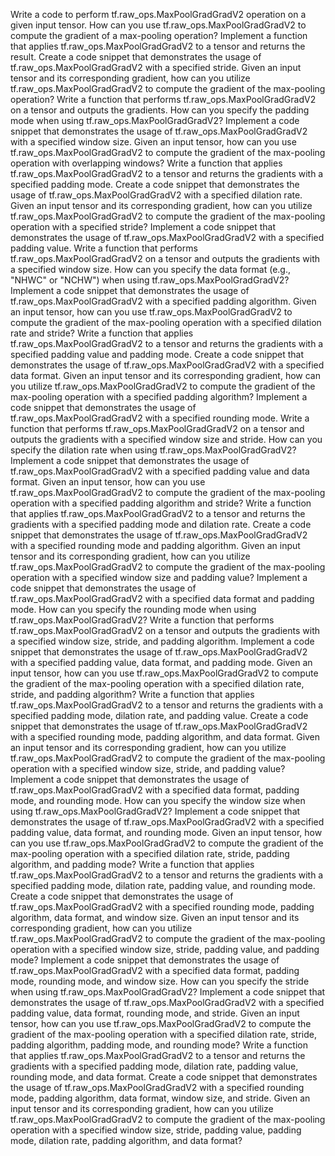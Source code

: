 Write a code to perform tf.raw_ops.MaxPoolGradGradV2 operation on a given input tensor.
How can you use tf.raw_ops.MaxPoolGradGradV2 to compute the gradient of a max-pooling operation?
Implement a function that applies tf.raw_ops.MaxPoolGradGradV2 to a tensor and returns the result.
Create a code snippet that demonstrates the usage of tf.raw_ops.MaxPoolGradGradV2 with a specified stride.
Given an input tensor and its corresponding gradient, how can you utilize tf.raw_ops.MaxPoolGradGradV2 to compute the gradient of the max-pooling operation?
Write a function that performs tf.raw_ops.MaxPoolGradGradV2 on a tensor and outputs the gradients.
How can you specify the padding mode when using tf.raw_ops.MaxPoolGradGradV2?
Implement a code snippet that demonstrates the usage of tf.raw_ops.MaxPoolGradGradV2 with a specified window size.
Given an input tensor, how can you use tf.raw_ops.MaxPoolGradGradV2 to compute the gradient of the max-pooling operation with overlapping windows?
Write a function that applies tf.raw_ops.MaxPoolGradGradV2 to a tensor and returns the gradients with a specified padding mode.
Create a code snippet that demonstrates the usage of tf.raw_ops.MaxPoolGradGradV2 with a specified dilation rate.
Given an input tensor and its corresponding gradient, how can you utilize tf.raw_ops.MaxPoolGradGradV2 to compute the gradient of the max-pooling operation with a specified stride?
Implement a code snippet that demonstrates the usage of tf.raw_ops.MaxPoolGradGradV2 with a specified padding value.
Write a function that performs tf.raw_ops.MaxPoolGradGradV2 on a tensor and outputs the gradients with a specified window size.
How can you specify the data format (e.g., "NHWC" or "NCHW") when using tf.raw_ops.MaxPoolGradGradV2?
Implement a code snippet that demonstrates the usage of tf.raw_ops.MaxPoolGradGradV2 with a specified padding algorithm.
Given an input tensor, how can you use tf.raw_ops.MaxPoolGradGradV2 to compute the gradient of the max-pooling operation with a specified dilation rate and stride?
Write a function that applies tf.raw_ops.MaxPoolGradGradV2 to a tensor and returns the gradients with a specified padding value and padding mode.
Create a code snippet that demonstrates the usage of tf.raw_ops.MaxPoolGradGradV2 with a specified data format.
Given an input tensor and its corresponding gradient, how can you utilize tf.raw_ops.MaxPoolGradGradV2 to compute the gradient of the max-pooling operation with a specified padding algorithm?
Implement a code snippet that demonstrates the usage of tf.raw_ops.MaxPoolGradGradV2 with a specified rounding mode.
Write a function that performs tf.raw_ops.MaxPoolGradGradV2 on a tensor and outputs the gradients with a specified window size and stride.
How can you specify the dilation rate when using tf.raw_ops.MaxPoolGradGradV2?
Implement a code snippet that demonstrates the usage of tf.raw_ops.MaxPoolGradGradV2 with a specified padding value and data format.
Given an input tensor, how can you use tf.raw_ops.MaxPoolGradGradV2 to compute the gradient of the max-pooling operation with a specified padding algorithm and stride?
Write a function that applies tf.raw_ops.MaxPoolGradGradV2 to a tensor and returns the gradients with a specified padding mode and dilation rate.
Create a code snippet that demonstrates the usage of tf.raw_ops.MaxPoolGradGradV2 with a specified rounding mode and padding algorithm.
Given an input tensor and its corresponding gradient, how can you utilize tf.raw_ops.MaxPoolGradGradV2 to compute the gradient of the max-pooling operation with a specified window size and padding value?
Implement a code snippet that demonstrates the usage of tf.raw_ops.MaxPoolGradGradV2 with a specified data format and padding mode.
How can you specify the rounding mode when using tf.raw_ops.MaxPoolGradGradV2?
Write a function that performs tf.raw_ops.MaxPoolGradGradV2 on a tensor and outputs the gradients with a specified window size, stride, and padding algorithm.
Implement a code snippet that demonstrates the usage of tf.raw_ops.MaxPoolGradGradV2 with a specified padding value, data format, and padding mode.
Given an input tensor, how can you use tf.raw_ops.MaxPoolGradGradV2 to compute the gradient of the max-pooling operation with a specified dilation rate, stride, and padding algorithm?
Write a function that applies tf.raw_ops.MaxPoolGradGradV2 to a tensor and returns the gradients with a specified padding mode, dilation rate, and padding value.
Create a code snippet that demonstrates the usage of tf.raw_ops.MaxPoolGradGradV2 with a specified rounding mode, padding algorithm, and data format.
Given an input tensor and its corresponding gradient, how can you utilize tf.raw_ops.MaxPoolGradGradV2 to compute the gradient of the max-pooling operation with a specified window size, stride, and padding value?
Implement a code snippet that demonstrates the usage of tf.raw_ops.MaxPoolGradGradV2 with a specified data format, padding mode, and rounding mode.
How can you specify the window size when using tf.raw_ops.MaxPoolGradGradV2?
Implement a code snippet that demonstrates the usage of tf.raw_ops.MaxPoolGradGradV2 with a specified padding value, data format, and rounding mode.
Given an input tensor, how can you use tf.raw_ops.MaxPoolGradGradV2 to compute the gradient of the max-pooling operation with a specified dilation rate, stride, padding algorithm, and padding mode?
Write a function that applies tf.raw_ops.MaxPoolGradGradV2 to a tensor and returns the gradients with a specified padding mode, dilation rate, padding value, and rounding mode.
Create a code snippet that demonstrates the usage of tf.raw_ops.MaxPoolGradGradV2 with a specified rounding mode, padding algorithm, data format, and window size.
Given an input tensor and its corresponding gradient, how can you utilize tf.raw_ops.MaxPoolGradGradV2 to compute the gradient of the max-pooling operation with a specified window size, stride, padding value, and padding mode?
Implement a code snippet that demonstrates the usage of tf.raw_ops.MaxPoolGradGradV2 with a specified data format, padding mode, rounding mode, and window size.
How can you specify the stride when using tf.raw_ops.MaxPoolGradGradV2?
Implement a code snippet that demonstrates the usage of tf.raw_ops.MaxPoolGradGradV2 with a specified padding value, data format, rounding mode, and stride.
Given an input tensor, how can you use tf.raw_ops.MaxPoolGradGradV2 to compute the gradient of the max-pooling operation with a specified dilation rate, stride, padding algorithm, padding mode, and rounding mode?
Write a function that applies tf.raw_ops.MaxPoolGradGradV2 to a tensor and returns the gradients with a specified padding mode, dilation rate, padding value, rounding mode, and data format.
Create a code snippet that demonstrates the usage of tf.raw_ops.MaxPoolGradGradV2 with a specified rounding mode, padding algorithm, data format, window size, and stride.
Given an input tensor and its corresponding gradient, how can you utilize tf.raw_ops.MaxPoolGradGradV2 to compute the gradient of the max-pooling operation with a specified window size, stride, padding value, padding mode, dilation rate, padding algorithm, and data format?